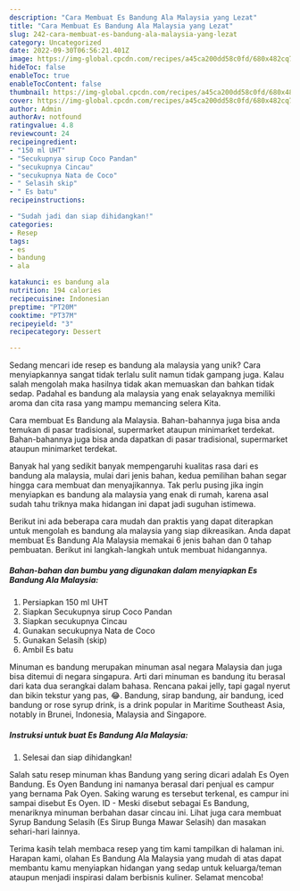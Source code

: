 ```yaml
---
description: "Cara Membuat Es Bandung Ala Malaysia yang Lezat"
title: "Cara Membuat Es Bandung Ala Malaysia yang Lezat"
slug: 242-cara-membuat-es-bandung-ala-malaysia-yang-lezat
category: Uncategorized
date: 2022-09-30T06:56:21.401Z
image: https://img-global.cpcdn.com/recipes/a45ca200dd58c0fd/680x482cq70/es-bandung-ala-malaysia-foto-resep-utama.jpg
hideToc: false
enableToc: true
enableTocContent: false
thumbnail: https://img-global.cpcdn.com/recipes/a45ca200dd58c0fd/680x482cq70/es-bandung-ala-malaysia-foto-resep-utama.jpg
cover: https://img-global.cpcdn.com/recipes/a45ca200dd58c0fd/680x482cq70/es-bandung-ala-malaysia-foto-resep-utama.jpg
author: Admin
authorAv: notfound
ratingvalue: 4.8
reviewcount: 24
recipeingredient:
- "150 ml UHT"
- "Secukupnya sirup Coco Pandan"
- "secukupnya Cincau"
- "secukupnya Nata de Coco"
- " Selasih skip"
- " Es batu"
recipeinstructions:

- "Sudah jadi dan siap dihidangkan!"
categories:
- Resep
tags:
- es
- bandung
- ala

katakunci: es bandung ala 
nutrition: 194 calories
recipecuisine: Indonesian
preptime: "PT20M"
cooktime: "PT37M"
recipeyield: "3"
recipecategory: Dessert

---
```





Sedang mencari ide resep es bandung ala malaysia yang unik? Cara menyiapkannya sangat tidak terlalu sulit namun tidak gampang juga. Kalau salah mengolah maka hasilnya tidak akan memuaskan dan bahkan tidak sedap. Padahal es bandung ala malaysia yang enak selayaknya memiliki aroma dan cita rasa yang mampu memancing selera Kita.





Cara membuat Es Bandung ala Malaysia. Bahan-bahannya juga bisa anda temukan di pasar tradisional, supermarket ataupun minimarket terdekat. Bahan-bahannya juga bisa anda dapatkan di pasar tradisional, supermarket ataupun minimarket terdekat.

Banyak hal yang sedikit banyak mempengaruhi kualitas rasa dari es bandung ala malaysia, mulai dari jenis bahan, kedua pemilihan bahan segar hingga cara membuat dan menyajikannya. Tak perlu pusing jika ingin menyiapkan es bandung ala malaysia yang enak di rumah, karena asal sudah tahu triknya maka hidangan ini dapat jadi suguhan istimewa.






Berikut ini ada beberapa cara mudah dan praktis yang dapat diterapkan untuk mengolah es bandung ala malaysia yang siap dikreasikan. Anda dapat membuat Es Bandung Ala Malaysia memakai 6 jenis bahan dan 0 tahap pembuatan. Berikut ini langkah-langkah untuk membuat hidangannya.

<!--inarticleads1-->

##### Bahan-bahan dan bumbu yang digunakan dalam menyiapkan Es Bandung Ala Malaysia:

1. Persiapkan 150 ml UHT
1. Siapkan Secukupnya sirup Coco Pandan
1. Siapkan secukupnya Cincau
1. Gunakan secukupnya Nata de Coco
1. Gunakan  Selasih (skip)
1. Ambil  Es batu


Minuman es bandung merupakan minuman asal negara Malaysia dan juga bisa ditemui di negara singapura. Arti dari minuman es bandung itu berasal dari kata dua serangkai dalam bahasa. Rencana pakai jelly, tapi gagal nyerut dan bikin tekstur yang pas, 😂. Bandung, sirap bandung, air bandung, iced bandung or rose syrup drink, is a drink popular in Maritime Southeast Asia, notably in Brunei, Indonesia, Malaysia and Singapore. 

<!--inarticleads2-->

##### Instruksi untuk buat Es Bandung Ala Malaysia:


1. Selesai dan siap dihidangkan!

Salah satu resep minuman khas Bandung yang sering dicari adalah Es Oyen Bandung. Es Oyen Bandung ini namanya berasal dari penjual es campur yang bernama Pak Oyen. Saking warung es tersebut terkenal, es campur ini sampai disebut Es Oyen. ID - Meski disebut sebagai Es Bandung, menariknya minuman berbahan dasar cincau ini. Lihat juga cara membuat Syrup Bandung Selasih (Es Sirup Bunga Mawar Selasih) dan masakan sehari-hari lainnya. 

Terima kasih telah membaca resep yang tim kami tampilkan di halaman ini. Harapan kami, olahan Es Bandung Ala Malaysia yang mudah di atas dapat membantu kamu menyiapkan hidangan yang sedap untuk keluarga/teman ataupun menjadi inspirasi dalam berbisnis kuliner. Selamat mencoba!
